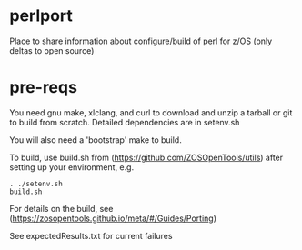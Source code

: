 # perlport
Place to share information about configure/build of perl for z/OS (only deltas to open source)

# pre-reqs
You need gnu make, xlclang, and curl to download and unzip a tarball or git to build from scratch. 
Detailed dependencies are in setenv.sh

You will also need a 'bootstrap' make to build.

To build, use build.sh from (https://github.com/ZOSOpenTools/utils) after setting up your environment, e.g.
```
. ./setenv.sh
build.sh
```

For details on the build, see (https://zosopentools.github.io/meta/#/Guides/Porting)

See expectedResults.txt for current failures

